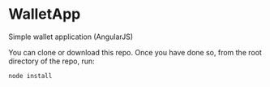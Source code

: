 WalletApp
=========

Simple wallet application (AngularJS)

You can clone or download this repo. Once you have done so, from the root directory of the repo, run:

    node install
